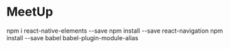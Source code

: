 # MeetUp

npm i react-native-elements --save
npm install --save react-navigation
npm install --save babel babel-plugin-module-alias
